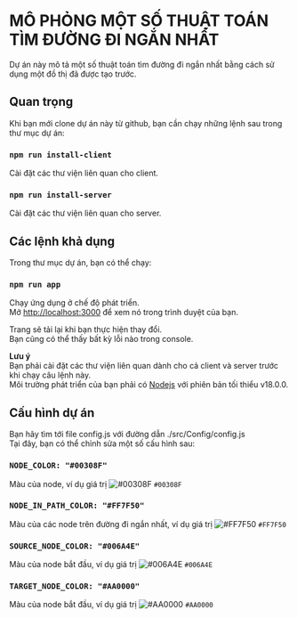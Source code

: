 # MÔ PHỎNG MỘT SỐ THUẬT TOÁN TÌM ĐƯỜNG ĐI NGẮN NHẤT

Dự án này mô tả một số thuật toán tìm đường đi ngắn nhất bằng cách sử dụng một đồ thị đã được tạo trước.

## Quan trọng

Khi bạn mới clone dự án này từ github, bạn cần chạy những lệnh sau trong thư mục dự án:

### `npm run install-client`

Cài đặt các thư viện liên quan cho client.

### `npm run install-server`

Cài đặt các thư viện liên quan cho server.

## Các lệnh khả dụng

Trong thư mục dự án, bạn có thể chạy:

### `npm run app`

Chạy ứng dụng ở chế độ phát triển.\
Mở [http://localhost:3000](http://localhost:3000) để xem nó trong trình duyệt của bạn.

Trang sẽ tải lại khi bạn thực hiện thay đổi.\
Bạn cũng có thể thấy bất kỳ lỗi nào trong console.

**Lưu ý**\
Bạn phải cài đặt các thư viện liên quan dành cho cả client và server trước khi chạy câu lệnh này.\
Môi trường phát triển của bạn phải có [Nodejs](https://nodejs.org/en/download) với phiên bản tối thiểu v18.0.0.

## Cấu hình dự án

Bạn hãy tìm tới file config.js với đường dẫn ./src/Config/config.js\
Tại đây, bạn có thể chỉnh sửa một số cấu hình sau:

### `NODE_COLOR: "#00308F"`

Màu của node, ví dụ giá trị ![#00308F](https://placehold.co/15x15/00308F/00308F.png) `#00308F`

### `NODE_IN_PATH_COLOR: "#FF7F50"`

Màu của các node trên đường đi ngắn nhất, ví dụ giá trị ![#FF7F50](https://placehold.co/15x15/FF7F50/FF7F50.png) `#FF7F50`

### `SOURCE_NODE_COLOR: "#006A4E"`

Màu của node bắt đầu, ví dụ giá trị ![#006A4E](https://placehold.co/15x15/006A4E/006A4E.png) `#006A4E`

### `TARGET_NODE_COLOR: "#AA0000"`

Màu của node bắt đầu, ví dụ giá trị ![#AA0000](https://placehold.co/15x15/AA0000/AA0000.png) `#AA0000`
